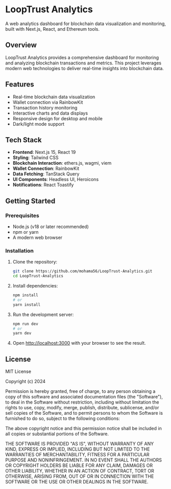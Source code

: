 # LoopTrust Analytics

A web analytics dashboard for blockchain data visualization and monitoring, built with Next.js, React, and Ethereum tools.

## Overview

LoopTrust Analytics provides a comprehensive dashboard for monitoring and analyzing blockchain transactions and metrics. This project leverages modern web technologies to deliver real-time insights into blockchain data.

## Features

- Real-time blockchain data visualization
- Wallet connection via RainbowKit
- Transaction history monitoring
- Interactive charts and data displays
- Responsive design for desktop and mobile
- Dark/light mode support

## Tech Stack

- **Frontend**: Next.js 15, React 19
- **Styling**: Tailwind CSS
- **Blockchain Interaction**: ethers.js, wagmi, viem
- **Wallet Connection**: RainbowKit
- **Data Fetching**: TanStack Query
- **UI Components**: Headless UI, Heroicons
- **Notifications**: React Toastify

## Getting Started

### Prerequisites

- Node.js (v18 or later recommended)
- npm or yarn
- A modern web browser

### Installation

1. Clone the repository:
   ```bash
   git clone https://github.com/mohama56/LoopTrust-Analytics.git
   cd LoopTrust-Analytics
   ```

2. Install dependencies:
   ```bash
   npm install
   # or
   yarn install
   ```

3. Run the development server:
   ```bash
   npm run dev
   # or
   yarn dev
   ```

4. Open [http://localhost:3000](http://localhost:3000) with your browser to see the result.

## License

MIT License

Copyright (c) 2024

Permission is hereby granted, free of charge, to any person obtaining a copy
of this software and associated documentation files (the "Software"), to deal
in the Software without restriction, including without limitation the rights
to use, copy, modify, merge, publish, distribute, sublicense, and/or sell
copies of the Software, and to permit persons to whom the Software is
furnished to do so, subject to the following conditions:

The above copyright notice and this permission notice shall be included in all
copies or substantial portions of the Software.

THE SOFTWARE IS PROVIDED "AS IS", WITHOUT WARRANTY OF ANY KIND, EXPRESS OR
IMPLIED, INCLUDING BUT NOT LIMITED TO THE WARRANTIES OF MERCHANTABILITY,
FITNESS FOR A PARTICULAR PURPOSE AND NONINFRINGEMENT. IN NO EVENT SHALL THE
AUTHORS OR COPYRIGHT HOLDERS BE LIABLE FOR ANY CLAIM, DAMAGES OR OTHER
LIABILITY, WHETHER IN AN ACTION OF CONTRACT, TORT OR OTHERWISE, ARISING FROM,
OUT OF OR IN CONNECTION WITH THE SOFTWARE OR THE USE OR OTHER DEALINGS IN THE
SOFTWARE.